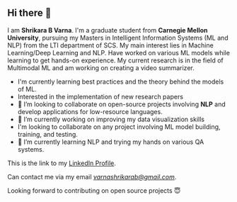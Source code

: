 ## Hi there 👋

I am **Shrikara B Varna**. I'm a graduate student from **Carnegie Mellon University**, pursuing my Masters in Intelligent Information Systems (ML and NLP) from the LTI department of SCS. My main interest lies in Machine Learning/Deep Learning and NLP. Have worked on various ML models while learning to get hands-on experience. My current research is in the field of Multimodal ML and am working on creating a video summarizer.


* I'm currently learning best practices and the theory behind the models of ML.
* Interested in the implementation of new research papers
*  👯 I’m looking to collaborate on open-source projects involving **NLP** and develop applications for low-resource languages.
*  🔭 I’m currently working on improving my data visualization skills
* I'm looking to collaborate on any project involving ML model building, training, and testing.
* 🌱 I’m currently learning NLP and trying my hands on various QA systems.

This is the link to my [LinkedIn Profile](https://www.linkedin.com/in/shrikara-b-varna/).

Can contact me via my email *varnashrikarab@gmail.com*.

Looking forward to contributing on open source projects :innocent:
<!--
**ShrikaraVarna/ShrikaraVarna** is a ✨ _special_ ✨ repository because its `README.md` (this file) appears on your GitHub profile.

Here are some ideas to get you started:

- 🔭 I’m currently working on...
- 🌱 I’m currently learning ...
- 👯 I’m looking to collaborate on ...
- 🤔 I’m looking for help with ...
- 💬 Ask me about ...
- 📫 How to reach me: ...
- 😄 Pronouns: ...
- ⚡ Fun fact: ...
-->
